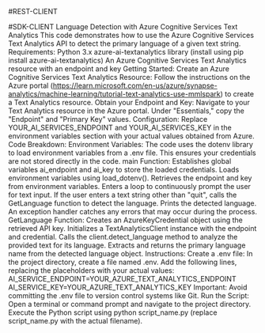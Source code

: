 #REST-CLIENT

#SDK-CLIENT
Language Detection with Azure Cognitive Services Text Analytics
This code demonstrates how to use the Azure Cognitive Services Text Analytics API to detect the primary language of a given text string.
Requirements: Python 3.x
azure-ai-textanalytics library (install using pip install azure-ai-textanalytics)
An Azure Cognitive Services Text Analytics resource with an endpoint and key
Getting Started: Create an Azure Cognitive Services Text Analytics Resource: 
Follow the instructions on the Azure portal (https://learn.microsoft.com/en-us/azure/synapse-analytics/machine-learning/tutorial-text-analytics-use-mmlspark) to create a Text Analytics resource.
Obtain your Endpoint and Key: Navigate to your Text Analytics resource in the Azure portal. Under "Essentials," copy the "Endpoint" and "Primary Key" values.
Configuration: Replace YOUR_AI_SERVICES_ENDPOINT and YOUR_AI_SERVICES_KEY in the environment variables section with your actual values obtained from Azure.
Code Breakdown: 
Environment Variables: The code uses the dotenv library to load environment variables from a .env file. This ensures your credentials are not stored directly in the code.
main Function: 
Establishes global variables ai_endpoint and ai_key to store the loaded credentials. Loads environment variables using load_dotenv(). Retrieves the endpoint and key from environment variables. Enters a loop to continuously prompt the user for text input. If the user enters a text string other than "quit", calls the GetLanguage function to detect the language. Prints the detected language. An exception handler catches any errors that may occur during the process.
GetLanguage Function:
Creates an AzureKeyCredential object using the retrieved API key.
Initializes a TextAnalyticsClient instance with the endpoint and credential.
Calls the client.detect_language method to analyze the provided text for its language.
Extracts and returns the primary language name from the detected language object.
Instructions:
Create a .env file:
In the project directory, create a file named .env.
Add the following lines, replacing the placeholders with your actual values:
AI_SERVICE_ENDPOINT=YOUR_AZURE_TEXT_ANALYTICS_ENDPOINT
AI_SERVICE_KEY=YOUR_AZURE_TEXT_ANALYTICS_KEY
Important: Avoid committing the .env file to version control systems like Git.
Run the Script:
Open a terminal or command prompt and navigate to the project directory.
Execute the Python script using python script_name.py (replace script_name.py with the actual filename).
